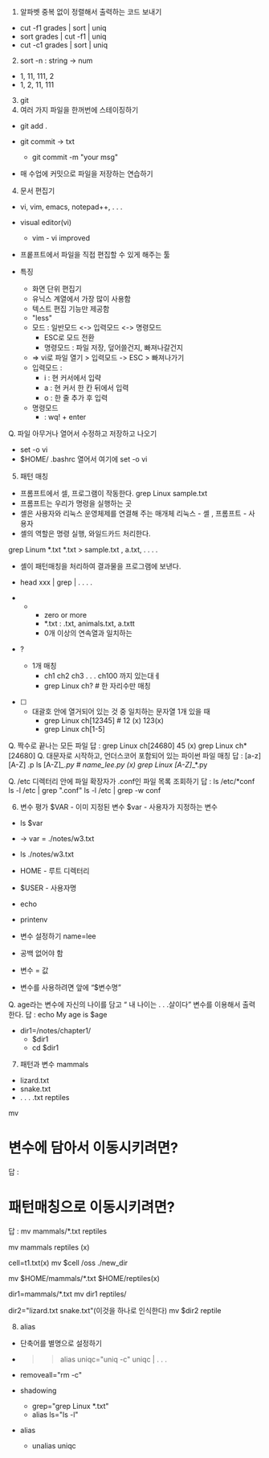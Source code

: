 1. 알파벳 중복 없이 정렬해서 출력하는 코드 보내기
- cut -f1 grades | sort | uniq
- sort grades | cut -f1 | uniq 
- cut -c1 grades | sort | uniq 

2. sort -n : string -> num 
- 1, 11, 111, 2
- 1, 2, 11, 111

3. git 
4. 여러 가지 파일을 한꺼번에 스테이징하기
- git add .
- git commit -> txt
    - git commit -m "your msg"

-  매 수업에 커밋으로 파일을 저장하는 연습하기

4.  문서 편집기
- vi, vim, emacs, notepad++, . . . 
- visual editor(vi)
    - vim - vi improved
-  프롵프트에서 파일을 직접 편집할 수 있게 해주는 툴

-  특징 
    -  화면 단위 편집기
    - 유닉스 계열에서 가장 많이 사용함
    -  텍스트 편집 기능만 제공함
    - "less"
    - 모드 : 일반모드 <-> 입력모드 <-> 명령모드 
        - ESC로 모드 전환
        - 명령모드 : 파일 저장, 덮어쓸건지, 빠져나갈건지
    -  => vi로 파일 열기 > 입력모드 -> ESC > 빠져나가기
    - 입력모드 :
        - i : 현 커서에서 입략
        - a : 현 커서 한 칸 뒤에서 입력
        - o : 한 줄 추가 후 입력 
    -  명령모드
        - : wq! + enter 

Q. 파일 아무거나 열어서 수정하고 저장하고 나오기 


- set -o vi
- $HOME/ .bashrc 열어서 여기에
  set -o vi 

5.  패턴 매칭
- 프롬프트에서 셀, 프로그램이 작동한다.
grep Linux sample.txt 
- 프롬프트는 우리가 명령을 실행하는 곳
- 셸은 사용자와 리눅스 운영체제를 연결해 주는 매개체 
리눅스 - 셸 , 프롬프트 - 사용자
- 셸의 역할은 명령 실행, 와일드카드 처리한다. 


grep Linum *.txt
*.txt > sample.txt , a.txt, . . . . 
- 셸이 패턴매칭을 처리하여 결과물을 프로그램에 보낸다. 
- head xxx | grep | . . . . 


- *
    - zero or more
    - *.txt : .txt, animals.txt, a.txtt
    - 0개 이상의 연속열과 일치하는

- ?
    - 1개 매칭
        - ch1 ch2 ch3 . . . ch100 까지 있는대ㅔ
        - grep Linux ch? # 한 자리수만 매칭 
- [  ]
    - 대괄호 안에 열거되어 있는 것 중 일치하는 문자열 1개 있을 때
        - grep Linux ch[12345] # 12 (x)  123(x)
        - grep Linux ch[1-5]

Q. 짝수로 끝나는 모든 파일
답 : grep Linux ch[24680] 45 (x)
grep Linux ch*[24680]
Q.  대문자로 시작하고, 언더스코어 포함되어 있는 파이썬 파일 매칭
답 : [a-z]  [A-Z] .p
ls [A-Z]*_.py # name_lee.py (x)
grep Linux [A-Z]*_*.py


Q.  /etc 디렉터리 안에 파일 확장자가 .conf인 파일 목록 조회하기
답 :  ls /etc/*conf
ls -l /etc | grep ".conf"
ls -l /etc | grep -w conf


6. 변수 평가
$VAR - 이미 지정된 변수 
$var - 사용자가 지정하는 변수
- ls $var
-  -> var = ./notes/w3.txt 
- ls ./notes/w3.txt

- HOME - 루트 디렉터리 
- $USER - 사용자명 


- echo
- printenv

- 변수 설정하기 
name=lee
- 공백 없어야 함
- 변수 = 값
- 변수를 사용하려면 앞에 “$변수명”

Q. age라는 변수에 자신의 나이를 담고 “ 내 나이는 . . .살이다” 변수를 이용해서 출력한다. 
답 : echo My age is $age


- dir1=/notes/chapter1/
    - $dir1
    - cd $dir1
7. 패턴과 변수
mammals
- lizard.txt
- snake.txt
- . . . .txt
reptiles

mv  <from> <to>
# 변수에 담아서 이동시키려면?
답 : 
# 패턴매칭으로 이동시키려면? 
답 : mv mammals/*.txt reptiles

mv mammals reptiles (x)


cell=t1.txt(x)
mv $cell /oss  ./new_dir

mv $HOME/mammals/*.txt  $HOME/reptiles(x)

dir1=mammals/*.txt
mv dir1 reptiles/

dir2="lizard.txt snake.txt"(이것을 하나로 인식한다) 
mv $dir2 reptile


8. alias
- 단축어를 별명으로 설정하기
- >> alias uniqc="uniq -c"
uniqc | . . .  
- removeall="rm -c"

- shadowing
    - grep="grep Linux *.txt"
    - alias ls="ls -l"

- alias
    - unalias uniqc